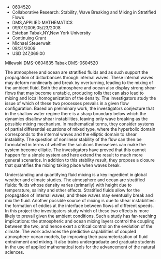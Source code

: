 
* 0604520
* Collaborative Research: Stability, Wave Breaking and Mixing in Stratified Flows
* DMS,APPLIED MATHEMATICS
* 09/01/2006,05/23/2008
* Esteban Tabak,NY,New York University
* Continuing Grant
* Michael Steuerwalt
* 08/31/2009
* USD 247,069.00

Milewski DMS-0604635 Tabak DMS-0604520

The atmosphere and ocean are stratified fluids and as such support the
propagation of disturbances through internal waves. These internal waves may
deform nonlinearly and break by overturning, leading to the mixing of the
ambient fluid. Both the atmosphere and ocean also display strong shear flows
that may become unstable, producing rolls that can also lead to mixing and local
homogenization of the density. The investigators study the issue of which of
these two processes prevails in a given flow configuration. Based on preliminary
work, the investigators conjecture that in the shallow water regime there is a
sharp boundary below which the dynamics disallow shear instabilities, leaving
only wave breaking as the possible mixing mechanism. In mathematical terms, they
consider systems of partial differential equations of mixed type, where the
hyperbolic domain corresponds to the internal waves and the elliptic domain to
shear instability. The question of nonlinear stability of the flow can then be
formulated in terms of whether the solutions themselves can make the system
become elliptic. The investigators have proved that this cannot happen for a
simple system and here extend the result to much more general scenarios. In
addition to this stability result, they propose a closure that quantifies the
mixing taking place when waves break.

Understanding and quantifying fluid mixing is a key ingredient in global
weather and climate studies. The atmosphere and ocean are stratified fluids:
fluids whose density varies (primarily) with height due to temperature, salinity
and other effects. Stratified fluids allow for the propagation of internal
waves, and these waves may eventually break and mix the fluid. Another possible
source of mixing is due to shear instabilities: the formation of eddies at the
interface between flows of different speeds. In this project the investigators
study which of these two effects is more likely to prevail given the ambient
conditions. Such a study has far-reaching implications: the atmospheric and
ocean mixing layers control the coupling between the two, and hence exert a
critical control on the evolution of the climate. The work advances the
predictive capabilities of coupled atmosphere-ocean models, by improving their
parameterization of fluid entrainment and mixing. It also trains undergraduate
and graduate students in the use of applied mathematical tools for the
advancement of the natural sciences.
